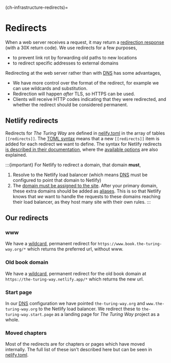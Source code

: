 (ch-infrastructure-redirects)=
# Redirects

When a web server receives a request, it may return a [redirection response](https://developer.mozilla.org/en-US/docs/Web/HTTP/Reference/Status#redirection_messages) (with a 30X return code).
We use redirects for a few purposes,

- to prevent link rot by forwarding old paths to new locations
- to redirect specific addresses to external domains

Redirecting at the web server rather than with [DNS](#ch-infrastructure-dns) has some advantages,

- We have more control over the format of the redirect, for example we can use wildcards and substitution.
- Redirection will happen _after_ TLS, so HTTPS can be used.
- Clients will receive HTTP codes indicating that they were redirected, and whether the redirect should be considered permanent.

## Netlify redirects

Redirects for _The Turing Way_ are defined in [nelify.toml](https://github.com/the-turing-way/the-turing-way/blob/main/netlify.toml) in the array of tables `[[redirects]]`.
The [TOML syntax](https://toml.io/en/v1.0.0#array-of-tables) means that a new `[[redirects]]` item is added for each redirect we want to define.
The syntax for Netlify redirects [is described in their documentation](https://docs.netlify.com/routing/redirects/#syntax-for-the-netlify-configuration-file), where the [available options](https://docs.netlify.com/routing/redirects/redirect-options) are also explained.

:::{important}
For Netlify to redirect a domain, that domain **must**,

1. Resolve to the Netlify load balancer (which means [DNS](#ch-infrastructure-dns) must be configured to point that domain to Netlify)
2. The [domain must be assigned to the site](https://docs.netlify.com/routing/redirects/redirect-options/#domain-level-redirects).
   After your primary domain, these extra domains should be added as [aliases](https://docs.netlify.com/domains/configure-domains/add-a-domain-alias/).
   This is so that Netlify knows that _we_ want to handle the requests to these domains reaching their load balancer, as they host many site with their own rules.
:::

## Our redirects

### www

We have a [wildcard](https://docs.netlify.com/routing/redirects/redirect-options/#splats), permanent redirect for `https://www.book.the-turing-way.org/*` which returns the preferred url, without www.

### Old book domain

We have a [wildcard](https://docs.netlify.com/routing/redirects/redirect-options/#splats), permanent redirect for the old book domain at `https://the-turing-way.netlify.app/*` which returns the new url.

### Start page

In our [DNS](#ch-infrastructure-dns) configuration we have pointed `the-turing-way.org` and `www.the-turing-way.org` to the Netlify load balancer. We redirect these to `the-turing-way.start.page` as a landing page for _The Turing Way_ project as a whole.

### Moved chapters

Most of the redirects are for chapters or pages which have moved internally.
The full list of these isn't described here but can be seen in [nelify.toml](https://github.com/the-turing-way/the-turing-way/blob/main/netlify.toml).
